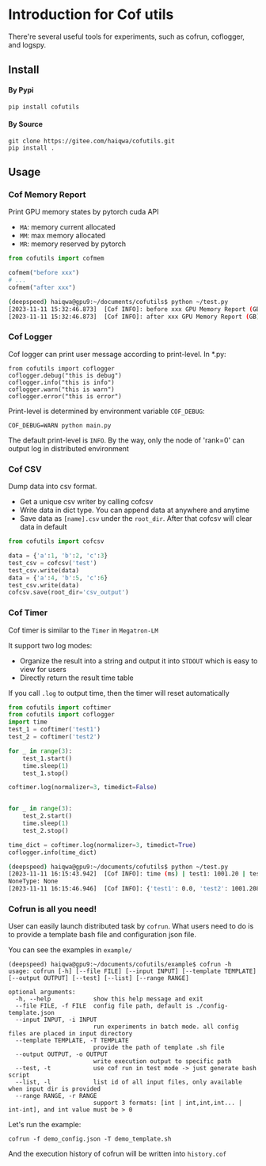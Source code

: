 # Introduction for Cof utils
There're several useful tools for experiments, such as cofrun, coflogger, and logspy.

## Install
#### By Pypi
`pip install cofutils`

#### By Source
```
git clone https://gitee.com/haiqwa/cofutils.git
pip install .
```
## Usage

### Cof Memory Report
Print GPU memory states by pytorch cuda API
* `MA`: memory current allocated
* `MM`: max memory allocated
* `MR`: memory reserved by pytorch

```python
from cofutils import cofmem

cofmem("before xxx")
# ...
cofmem("after xxx")
```

```bash
(deepspeed) haiqwa@gpu9:~/documents/cofutils$ python ~/test.py 
[2023-11-11 15:32:46.873]  [Cof INFO]: before xxx GPU Memory Report (GB): MA = 0.00 | MM = 0.00 | MR = 0.00
[2023-11-11 15:32:46.873]  [Cof INFO]: after xxx GPU Memory Report (GB): MA = 0.00 | MM = 0.00 | MR = 0.00
```
### Cof Logger
Cof logger can print user message according to print-level.
In *.py:
```
from cofutils import coflogger
coflogger.debug("this is debug")
coflogger.info("this is info")
coflogger.warn("this is warn")
coflogger.error("this is error")
```
Print-level is determined by environment variable `COF_DEBUG`:
```
COF_DEBUG=WARN python main.py
```
The default print-level is `INFO`. By the way, only the node of 'rank=0' can output log in distributed environment

### Cof CSV
Dump data into csv format.

* Get a unique csv writer by calling cofcsv
* Write data in dict type. You can append data at anywhere and anytime
* Save data as `[name].csv` under the `root_dir`. After that cofcsv will clear data in default
```python
from cofutils import cofcsv

data = {'a':1, 'b':2, 'c':3}
test_csv = cofcsv('test')
test_csv.write(data)
data = {'a':4, 'b':5, 'c':6}
test_csv.write(data)
cofcsv.save(root_dir='csv_output')
```

### Cof Timer
Cof timer is similar to the `Timer` in `Megatron-LM`

It support two log modes:
* Organize the result into a string and output it into `STDOUT` which is easy to view for users 
* Directly return the result time table

If you call `.log` to output time, then the timer will reset automatically 
```python
from cofutils import coftimer
from cofutils import coflogger
import time
test_1 = coftimer('test1')
test_2 = coftimer('test2')

for _ in range(3):
    test_1.start()
    time.sleep(1)
    test_1.stop()

coftimer.log(normalizer=3, timedict=False)


for _ in range(3):
    test_2.start()
    time.sleep(1)
    test_2.stop()

time_dict = coftimer.log(normalizer=3, timedict=True)
coflogger.info(time_dict)
```

```bash
(deepspeed) haiqwa@gpu9:~/documents/cofutils$ python ~/test.py 
[2023-11-11 16:15:43.942]  [Cof INFO]: time (ms) | test1: 1001.20 | test2: 0.00
NoneType: None
[2023-11-11 16:15:46.946]  [Cof INFO]: {'test1': 0.0, 'test2': 1001.2083053588867}
```

### Cofrun is all you need!
User can easily launch distributed task by `cofrun`. What users need to do is to provide a template bash file and configuration json file.

You can see the examples in `example/`

```
(deepspeed) haiqwa@gpu9:~/documents/cofutils/example$ cofrun -h
usage: cofrun [-h] [--file FILE] [--input INPUT] [--template TEMPLATE] [--output OUTPUT] [--test] [--list] [--range RANGE]

optional arguments:
  -h, --help            show this help message and exit
  --file FILE, -f FILE  config file path, default is ./config-template.json
  --input INPUT, -i INPUT
                        run experiments in batch mode. all config files are placed in input directory
  --template TEMPLATE, -T TEMPLATE
                        provide the path of template .sh file
  --output OUTPUT, -o OUTPUT
                        write execution output to specific path
  --test, -t            use cof run in test mode -> just generate bash script
  --list, -l            list id of all input files, only available when input dir is provided
  --range RANGE, -r RANGE
                        support 3 formats: [int | int,int,int... | int-int], and int value must be > 0
```

Let's run the example:

```
cofrun -f demo_config.json -T demo_template.sh
```
And the execution history of cofrun will be written into `history.cof`
